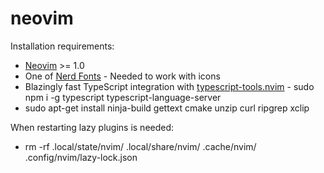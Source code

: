 # neovim
Installation requirements:
- [Neovim](https://github.com/gennaro-tedesco/nvim-possession) >= 1.0
- One of [Nerd Fonts](https://github.com/ryanoasis/nerd-fonts) - Needed to work with icons
- Blazingly fast TypeScript integration with [typescript-tools.nvim](https://github.com/pmizio/typescript-tools.nvim) - sudo npm i -g typescript typescript-language-server
- sudo apt-get install ninja-build gettext cmake unzip curl ripgrep xclip

When restarting lazy plugins is needed: 
- rm -rf .local/state/nvim/ .local/share/nvim/ .cache/nvim/ .config/nvim/lazy-lock.json
